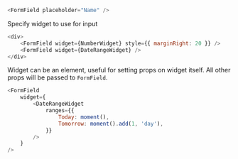 ```js
<FormField placeholder="Name" />
```

Specify widget to use for input
```js
<div>
    <FormField widget={NumberWidget} style={{ marginRight: 20 }} />
    <FormField widget={DateRangeWidget} />
</div>
```

Widget can be an element, useful for setting props on widget itself. All other props will be passed to `FormField`.

```js
<FormField
    widget={
        <DateRangeWidget
            ranges={{
                Today: moment(),
                Tomorrow: moment().add(1, 'day'),
            }}
        />
    }
/>
```
